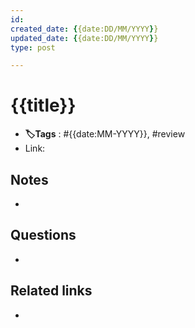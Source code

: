 ```yaml
---
id: 
created_date: {{date:DD/MM/YYYY}}
updated_date: {{date:DD/MM/YYYY}}
type: post

---
```


# {{title}}
- **🏷️Tags** :  #{{date:MM-YYYY}}, #review
- Link: 
## Notes
- 

## Questions
- 

## Related links
- 